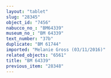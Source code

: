 ```yaml
---
layout: "tablet"
slug: "28345"
object_id: "7456"
nabucco_no_: "BM64339"
museum_no_: "BM 64339"
text_number: "37b"
duplicate: "BM 61744"
imported: "Melanie Gross (03/11/2016)"
related_objects: "6561"
title: "BM 64339"
previous_item: "28348"
---
```

